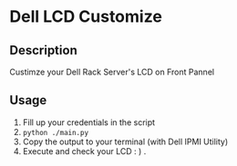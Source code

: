 # Dell LCD Customize

## Description

Custimze your Dell Rack Server's LCD on Front Pannel 

## Usage

1. Fill up your credentials in the script
2. `python ./main.py`
3. Copy the output to your terminal (with Dell IPMI Utility)
4. Execute and check your LCD : ) .

